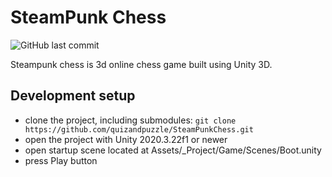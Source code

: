 # SteamPunk Chess
![GitHub last commit](https://img.shields.io/github/last-commit/quizandpuzzle/SteamPunkChess)

Steampunk chess is 3d online chess game built using Unity 3D.

## Development setup

- clone the project, including submodules: `git clone https://github.com/quizandpuzzle/SteamPunkChess.git`
- open the project with Unity 2020.3.22f1 or newer
- open startup scene located at Assets/_Project/Game/Scenes/Boot.unity
- press Play button

